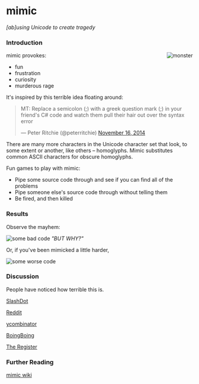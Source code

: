 # mimic
*[ab]using Unicode to create tragedy*

### Introduction

<img alt="monster" align="right"
     src="https://cloud.githubusercontent.com/assets/1236420/10557120/f1faedfe-746b-11e5-8a7b-671bd3e30691.jpg" />

mimic provokes:
- fun
- frustration
- curiosity
- murderous rage

It's inspired by this terrible idea floating around:

<blockquote class="twitter-tweet" lang="en"><p lang="en" dir="ltr">MT: Replace a semicolon (;) with a greek question mark (;) in your friend&#39;s C# code and watch them pull their hair out over the syntax error</p>&mdash; Peter Ritchie (@peterritchie) <a href="https://twitter.com/peterritchie/status/534011965132120064">November 16, 2014</a></blockquote>
<script async src="//platform.twitter.com/widgets.js" charset="utf-8"></script>

There are many more characters in the Unicode character set that look, to some extent or another, like others – homoglyphs. Mimic substitutes common ASCII characters for obscure homoglyphs.

Fun games to play with mimic:
- Pipe some source code through and see if you can find all of the problems
- Pipe someone else's source code through without telling them
- Be fired, and then killed

### Results

Observe the mayhem:

<img alt="some bad code"
     src="https://cloud.githubusercontent.com/assets/1236420/10564931/76507da4-7592-11e5-9971-f6a04ad06298.png" />
*"BUT WHY?"*

Or, if you've been mimicked a little harder,

<img alt="some worse code"
     src="https://cloud.githubusercontent.com/assets/1236420/10564914/f7963ae4-7591-11e5-9b45-f123e42b22f4.png" />

### Discussion

People have noticed how terrible this is.

[SlashDot](http://developers.slashdot.org/story/15/10/24/1759201/mimic-the-evil-script-that-will-drive-programmers-to-insanity)

[Reddit](https://reddit.com/r/programming/3pcs0c)

[ycombinator](https://news.ycombinator.com/item?id=10437619)

[BoingBoing](http://boingboing.net/2015/10/23/evil-script-replaces-punctuati.html)

[The Register](http://www.theregister.co.uk/2015/10/25/ruin_your_codevelopers_life_with_mimic_the_unicode_substitution_tool/)

### Further Reading

[mimic wiki](https://github.com/reinderien/mimic/wiki)
